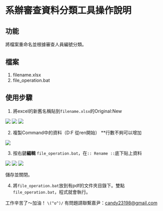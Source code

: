 # 系辦審查資料分類工具操作說明

## 功能
將檔案重命名並根據審查人員編號分類。

## 檔案
1. filename.xlsx
2. file_operation.bat

## 使用步驟
1. 將excel的新舊名稱貼到`filename.xlsx`的Original:New

![](https://i.imgur.com/pHqwHdW.png) ![](https://i.imgur.com/5kE5vbJ.png)   ![](https://i.imgur.com/1manAcu.png)

2. 複製Command中的資料（D:F 從ren開始）
**行數不夠可以增加

![](https://i.imgur.com/MeyLy1h.png)


3. 按右鍵**編輯** `file_operation.bat`，在`:: Rename ::`底下貼上資料

![](https://i.imgur.com/XUPxYpR.png) ![](https://i.imgur.com/ko19AdY.png) ![](https://i.imgur.com/ihApnbc.png)

儲存並關閉。

4. 將`file_operation.bat`放到有pdf的文件夾目錄下。雙點`file_operation.bat`，程式就會執行。

工作辛苦了～加油！ ``\(^o^)/``
有問題請聯繫嘉尹：candy23198@gmail.com
